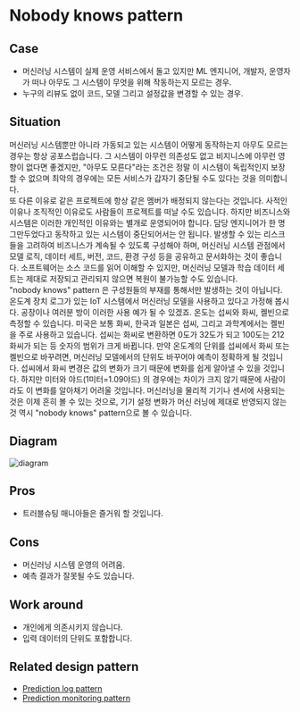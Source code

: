 # Nobody knows pattern

## Case
- 머신러닝 시스템이 실제 운영 서비스에서 돌고 있지만 ML 엔지니어, 개발자, 운영자가 떠나 아무도 그 시스템이 무엇을 위해 작동하는지 모르는 경우. 
- 누구의 리뷰도 없이 코드, 모델 그리고 설정값을 변경할 수 있는 경우. 

## Situation
머신러닝 시스템뿐만 아니라 가동되고 있는 시스템이 어떻게 동작하는지 아무도 모르는 경우는 항상 공포스럽습니다. 그 시스템이 아무런 의존성도 없고 비지니스에 아무런 영향이 없다면 좋겠지만, "아무도 모른다"라는 조건은 정말 이 시스템이 독립적인지 보장할 수 없으며 최악의 경우에는 모든 서비스가 갑자기 중단될 수도 있다는 것을 의미합니다.<br>
또 다른 이유로 같은 프로젝트에 항상 같은 멤버가 배정되지 않는다는 것입니다. 사적인 이유나 조직적인 이유로도 사람들이 프로젝트를 떠날 수도 있습니다. 하지만 비즈니스와 시스템은 이러한 개인적인 이유와는 별개로 운영되어야 합니다. 담당 엔지니어가 한 명 그만두었다고 동작하고 있는 시스템이 중단되어서는 안 됩니다. 발생할 수 있는 리스크들을 고려하여 비즈니스가 계속될 수 있도록 구성해야 하며, 머신러닝 시스템 관점에서 모델 로직, 데이터 세트, 버전, 코드, 환경 구성 등을 공유하고 문서화하는 것이 좋습니다. 소프트웨어는 소스 코드를 읽어 이해할 수 있지만, 머신러닝 모델과 학습 데이터 세트는 제대로 저장되고 관리되지 않으면 복원이 불가능할 수도 있습니다. <br>
"nobody knows" pattern 은 구성원들의 부재를 통해서만 발생하는 것이 아닙니다. 온도계 장치 로그가 있는 IoT 시스템에서 머신러닝 모델을 사용하고 있다고 가정해 봅시다. 공장이나 여러분 방이 이러한 사용 예가 될 수 있겠죠. 온도는 섭씨와 화씨, 켈빈으로 측정할 수 있습니다. 미국은 보통 화씨, 한국과 일본은 섭씨, 그리고 과학계에서는 켈빈을 주로 사용하고 있습니다. 섭씨는 화씨로 변환하면 0도가 32도가 되고 100도는 212 화씨가 되는 등 숫자의 범위가 크게 바뀝니다. 만약 온도계의 단위를 섭씨에서 화씨 또는 켈빈으로 바꾸려면, 머신러닝 모델에서의 단위도 바꾸어야 예측이 정확하게 될 것입니다. 섭씨에서 화씨 변경은 값의 변화가 크기 때문에 변화를 쉽게 알아낼 수 있을 것입니다. 하지만 미터와 야드(1미터=1.09야드) 의 경우에는 차이가 크지 않기 때문에 사람이라도 이 변화를 알아채기 어려울 것입니다. 머신러닝을 물리적 기기나 센서에 사용되는 것은 이제 흔히 볼 수 있는 것으로, 기기 설정 변화가 머신 러닝에 제대로 반영되지 않는 것 역시 "nobody knows" pattern으로 볼 수 있습니다.

## Diagram
![diagram](diagram.png)


## Pros
- 트러블슈팅 매니아들은 즐거워 할 것입니다. 

## Cons
- 머신러닝 시스템 운영의 어려움.
- 예측 결과가 잘못될 수도 있습니다.

## Work around
- 개인에게 의존시키지 않습니다. 
- 입력 데이터의 단위도 포함합니다.

## Related design pattern
- [Prediction log pattern](./Operation-patterns/Prediction-log-pattern/design_en.md)
- [Prediction monitoring pattern](./Operation-patterns/Prediction-monitoring-pattern/design_en.md)
